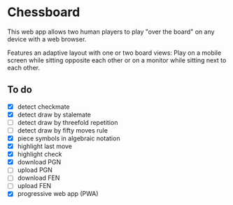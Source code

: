 Chessboard
==========

This web app allows two human players to play "over the board" on any device
with a web browser.

Features an adaptive layout with one or two board views:
Play on a mobile screen while sitting opposite each other
or on a monitor while sitting next to each other.

To do
-----

* [x] detect checkmate
* [x] detect draw by stalemate
* [ ] detect draw by threefold repetition
* [ ] detect draw by fifty moves rule
* [x] piece symbols in algebraic notation
* [x] highlight last move
* [x] highlight check
* [x] download PGN
* [ ] upload PGN
* [ ] download FEN
* [ ] upload FEN
* [x] progressive web app (PWA)
